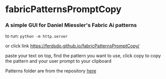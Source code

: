 # fabricPatternsPromptCopy

### A simple GUI for Daniel Miessler's Fabric Ai patterns

to run: 
`python -m http.server`

or click link
https://ferdsdo.github.io/fabricPatternsPromptCopy/

paste your text on top, find the pattern you want to use, click copy to copy the pattern and your user prompt to your clipboard

Patterns folder are from the repository [here](https://github.com/danielmiessler/fabric/tree/main/patterns)

